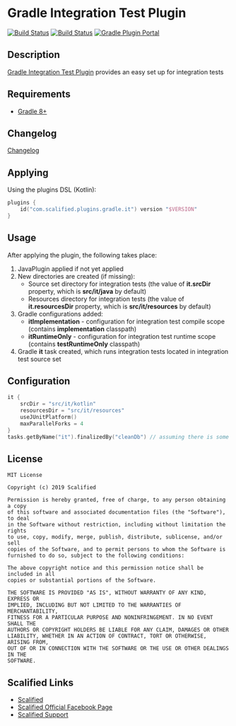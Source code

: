 # Gradle Integration Test Plugin

[![Build Status](https://github.com/Scalified/gradle-proguard-plugin/actions/workflows/build.yml/badge.svg)](https://github.com/Scalified/gradle-proguard-plugin/actions)
[![Build Status](https://github.com/Scalified/gradle-it-plugin/actions/workflows/build.yml/badge.svg)](https://github.com/Scalified/gradle-it-plugin/actions)
[![Gradle Plugin Portal](https://img.shields.io/maven-metadata/v?label=Plugin&metadataUrl=https%3A%2F%2Fplugins.gradle.org%2Fm2%2Fcom%2Fscalified%2Fplugins%2Fgradle%2Fit%2Fcom.scalified.plugins.gradle.it.gradle.plugin%2Fmaven-metadata.xml)](https://plugins.gradle.org/plugin/com.scalified.plugins.gradle.it)

## Description

[Gradle Integration Test Plugin](https://plugins.gradle.org/plugin/com.scalified.plugins.gradle.it) provides an easy set up for integration tests

## Requirements

* [Gradle 8+](https://gradle.org/)

## Changelog

[Changelog](CHANGELOG.md)

## Applying

Using the plugins DSL (Kotlin):

```kotlin
plugins {
    id("com.scalified.plugins.gradle.it") version "$VERSION"
}
```

## Usage

After applying the plugin, the following takes place:

1. JavaPlugin applied if not yet applied
2. New directories are created (if missing):
   * Source set directory for integration tests (the value of **it.srcDir** property, which is **src/it/java** by default)
   * Resources directory for integration tests (the value of **it.resourcesDir** property, which is **src/it/resources** by default)
3. Gradle configurations added:
   * **itImplementation** - configuration for integration test compile scope (contains **implementation** classpath)
   * **itRuntimeOnly** - configuration for integration test runtime scope (contains **testRuntimeOnly** classpath)
4. Gradle **it** task created, which runs integration tests located in integration test source set

## Configuration

```kotlin
it {
    srcDir = "src/it/kotlin"
    resourcesDir = "src/it/resources"
    useJUnitPlatform()
    maxParallelForks = 4
}
tasks.getByName("it").finalizedBy("cleanDb") // assuming there is some cleanDb task
```

## License

```
MIT License

Copyright (c) 2019 Scalified

Permission is hereby granted, free of charge, to any person obtaining a copy
of this software and associated documentation files (the "Software"), to deal
in the Software without restriction, including without limitation the rights
to use, copy, modify, merge, publish, distribute, sublicense, and/or sell
copies of the Software, and to permit persons to whom the Software is
furnished to do so, subject to the following conditions:

The above copyright notice and this permission notice shall be included in all
copies or substantial portions of the Software.

THE SOFTWARE IS PROVIDED "AS IS", WITHOUT WARRANTY OF ANY KIND, EXPRESS OR
IMPLIED, INCLUDING BUT NOT LIMITED TO THE WARRANTIES OF MERCHANTABILITY,
FITNESS FOR A PARTICULAR PURPOSE AND NONINFRINGEMENT. IN NO EVENT SHALL THE
AUTHORS OR COPYRIGHT HOLDERS BE LIABLE FOR ANY CLAIM, DAMAGES OR OTHER
LIABILITY, WHETHER IN AN ACTION OF CONTRACT, TORT OR OTHERWISE, ARISING FROM,
OUT OF OR IN CONNECTION WITH THE SOFTWARE OR THE USE OR OTHER DEALINGS IN THE
SOFTWARE.
```

## Scalified Links

* [Scalified](http://www.scalified.com)
* [Scalified Official Facebook Page](https://www.facebook.com/scalified)
* <a href="mailto:info@scalified.com?subject=[Gradle Integration Test Plugin]: Proposals And Suggestions">Scalified Support</a>
